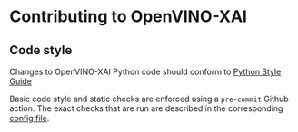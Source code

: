 # Contributing to OpenVINO-XAI

## Code style

Changes to OpenVINO-XAI Python code should conform to [Python Style Guide](./docs/styleguide/PyGuide.md)

Basic code style and static checks are enforced using a `pre-commit` Github action.
The exact checks that are run are described in the corresponding [config file](./.pre-commit-config.yaml).
